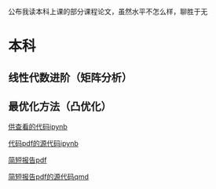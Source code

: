公布我读本科上课的部分课程论文，虽然水平不怎么样，聊胜于无

# 本科

## 线性代数进阶（矩阵分析）

## 最优化方法（凸优化）

[供查看的代码ipynb](https://nbviewer.org/github/Cynthian-pshds/course-paper/blob/main/optimization/code.ipynb)

[代码pdf的源代码ipynb](https://nbviewer.org/github/Cynthian-pshds/course-paper/blob/main/optimization/code-source/code.ipynb)

[简短报告pdf](https://nbviewer.org/github/Cynthian-pshds/course-paper/blob/main/optimization/short-report.pdf)

[简短报告pdf的源代码qmd](https://github.com/Cynthian-pshds/course-paper/blob/main/optimization/short-report-source/short-report.qmd)

